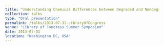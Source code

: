 ```yaml
---
title: “Understanding Chemical Differences between Degraded and Nondegraded Magnetic Tape”
collection: talks
type: "Oral presentation"
permalink: /talks/2013-07-31-LibraryOfCongress
venue: "Library of Congress Summer Symposium"
date: 2013-07-31
location: "Washington DC, USA"
---
```

